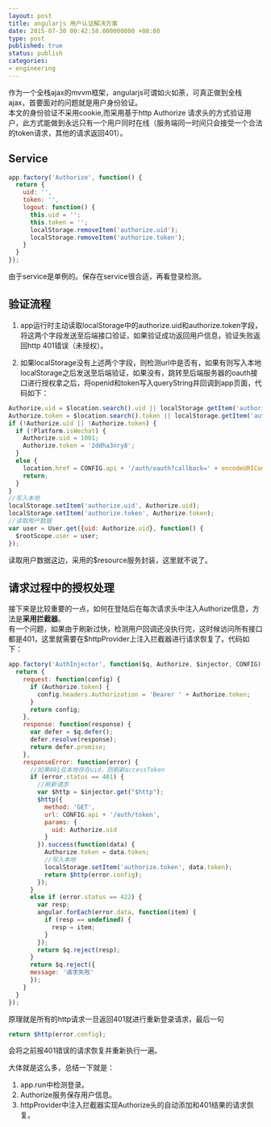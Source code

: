 ```yaml
---
layout: post
title: angularjs 用户认证解决方案
date: 2015-07-30 00:42:58.000000000 +08:00
type: post
published: true
status: publish
categories:
- engineering
---
```

作为一个全栈ajax的mvvm框架，angularjs可谓如火如荼，可真正做到全栈ajax，首要面对的问题就是用户身份验证。   
本文的身份验证不采用cookie,而采用基于http Authorize 请求头的方式验证用户，此方式能做到永远只有一个用户同时在线（服务端同一时间只会接受一个合法的token请求，其他的请求返回401）。   

## Service

```javascript
app.factory('Authorize', function() {
  return {
    uid: '',
    token: '',
    logout: function() {
      this.uid = '';
      this.token = '';
      localStorage.removeItem('authorize.uid');
      localStorage.removeItem('authorize.token');
    }
  }
});
```

由于service是单例的。保存在service很合适，再看登录检测。

## 验证流程
1. app运行时主动读取localStorage中的authorize.uid和authorize.token字段，将这两个字段发送至后端接口验证，如果验证成功返回用户信息，验证失败返回http 401错误（未授权）。   

2. 如果localStorage没有上述两个字段，则检测url中是否有，如果有则写入本地localStorage之后发送至后端验证，如果没有，跳转至后端服务器的oauth接口进行授权拿之后，将openid和token写入queryString并回调到app页面，代码如下：

```javascript
Authorize.uid = $location.search().uid || localStorage.getItem('authorize.uid');
Authorize.token = $location.search().token || localStorage.getItem('authorize.token');
if (!Authorize.uid || !Authorize.token) {
  if (!Platform.isWechat) {
    Authorize.uid = 1001;
    Authorize.token = '2ddha3nry8';
  }
  else {
    location.href = CONFIG.api + '/auth/oauth?callback=' + encodeURIComponent($location.protocol() + "://" + $location.host() + ":" + $location.port() + "/#" + $location.path());
    return;
  }
}
//写入本地
localStorage.setItem('authorize.uid', Authorize.uid);
localStorage.setItem('authorize.token', Authorize.token);
//读取用户数据
var user = User.get({uid: Authorize.uid}, function() {
  $rootScope.user = user;
});
```

读取用户数据这边，采用的$resource服务封装，这里就不说了。

## 请求过程中的授权处理
接下来是比较重要的一点，如何在登陆后在每次请求头中注入Authorize信息，方法是**采用拦截器**。   
有一个问题，如果由于刷新过快，检测用户回调还没执行完，这时候访问所有接口都是401，这里就需要在$httpProvider上注入拦截器进行请求恢复了。代码如下：

```javascript
app.factory('AuthInjector', function($q, Authorize, $injector, CONFIG) {
  return {
    request: function(config) {
      if (Authorize.token) {
        config.headers.Authorization = 'Bearer ' + Authorize.token;
      }
      return config;
    },
    response: function(response) {
      var defer = $q.defer();
      defer.resolve(response);
      return defer.promise;
    },
    responseError: function(error) {
      //如果401且本地存在uid，则刷新accessToken
      if (error.status == 401) {
        //刷新请求
        var $http = $injector.get("$http");
        $http({
          method: 'GET',
          url: CONFIG.api + '/auth/token',
          params: {
            uid: Authorize.uid
          }
        }).success(function(data) {
          Authorize.token = data.token;
          //写入本地
          localStorage.setItem('authorize.token', data.token);
          return $http(error.config);
        });
      }
      else if (error.status == 422) {
        var resp;
        angular.forEach(error.data, function(item) {
          if (resp == undefined) {
            resp = item;
          }
        });
        return $q.reject(resp);
      }
      return $q.reject({
      message: '请求失败'
      });
    }
  }
});
```

原理就是所有的http请求一旦返回401就进行重新登录请求，最后一句

```javascript
return $http(error.config);
```

会将之前报401错误的请求恢复并重新执行一遍。

大体就是这么多，总结一下就是：
1. app.run中检测登录。
2. Authorize服务保存用户信息。
3. httpProvider中注入拦截器实现Authorize头的自动添加和401结果的请求恢复。